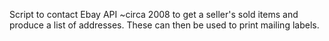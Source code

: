 Script to contact Ebay API ~circa 2008 to get a seller's sold items and produce a list of addresses. These can then be used to print mailing labels.
